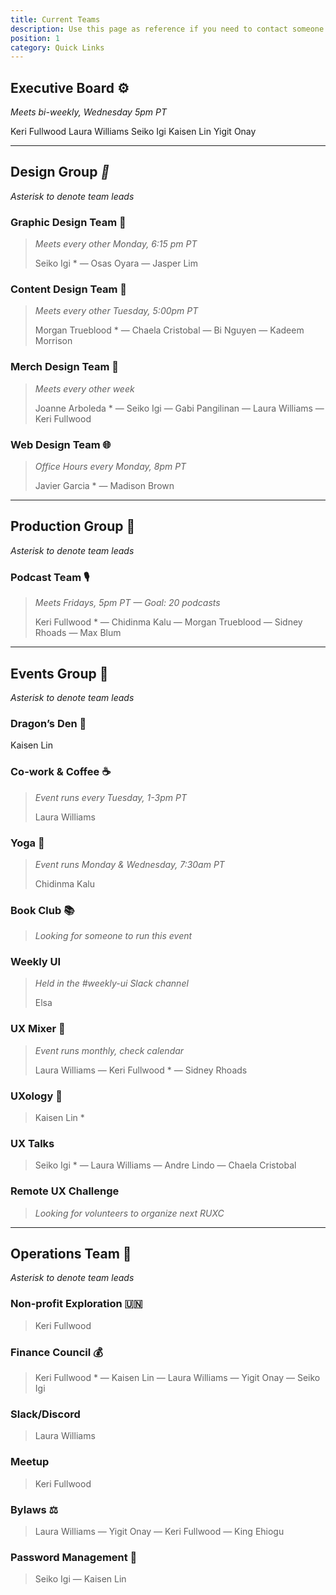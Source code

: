 ```yaml
---
title: Current Teams
description: Use this page as reference if you need to contact someone on a team.
position: 1
category: Quick Links
---
```

## Executive Board ⚙️
*Meets bi-weekly, Wednesday 5pm PT*

Keri Fullwood
Laura Williams
Seiko Igi
Kaisen Lin
Yigit Onay

<hr>

## Design Group *📣*

*Asterisk to denote team leads*

### Graphic Design Team 🎨

> *Meets every other Monday, 6:15 pm PT*
>
> Seiko Igi * — Osas Oyara — Jasper Lim

### Content Design Team 📰

> *Meets every other Tuesday, 5:00pm PT*
>
> Morgan Trueblood * — Chaela Cristobal — Bi Nguyen — Kadeem Morrison

### Merch Design Team 👕

> *Meets every other week*
>
> Joanne Arboleda * — Seiko Igi — Gabi Pangilinan — Laura Williams — Keri Fullwood

### Web Design Team 🌐

> *Office Hours every Monday, 8pm PT*
>
> Javier Garcia * — Madison Brown

<hr>

## Production Group 🎥

*Asterisk to denote team leads*

### Podcast Team 🎙️

> *Meets Fridays, 5pm PT — Goal: 20 podcasts*
>
> Keri Fullwood * — Chidinma Kalu — Morgan Trueblood — Sidney Rhoads — Max Blum

<hr>

## Events Group 🎉

*Asterisk to denote team leads*

### Dragon’s Den 🐲

Kaisen Lin

### Co-work & Coffee ☕

> *Event runs every Tuesday, 1-3pm PT*
>
> Laura Williams 

### Yoga 🧘

> *Event runs Monday & Wednesday, 7:30am PT*
>
> Chidinma Kalu 

### Book Club 📚

> *Looking for someone to run this event*

### Weekly UI

> *Held in the #weekly-ui Slack channel*
>
> Elsa

### UX Mixer 🎉

> *Event runs monthly, check calendar*
>
> Laura Williams — Keri Fullwood *  — Sidney Rhoads

### UXology 🧪

> Kaisen Lin *

### UX Talks

> Seiko Igi * — Laura Williams — Andre Lindo — Chaela Cristobal

### Remote UX Challenge

> *Looking for volunteers to organize next RUXC*

<hr>

## Operations Team 🔧

*Asterisk to denote team leads*

### Non-profit Exploration 🇺🇳

> Keri Fullwood

### Finance Council 💰

> Keri Fullwood * — Kaisen Lin — Laura Williams — Yigit Onay — Seiko Igi

### Slack/Discord

> Laura Williams

### Meetup

> Keri Fullwood

### Bylaws ⚖️

> Laura Williams — Yigit Onay — Keri Fullwood — King Ehiogu

### Password Management 🔑

> Seiko Igi — Kaisen Lin